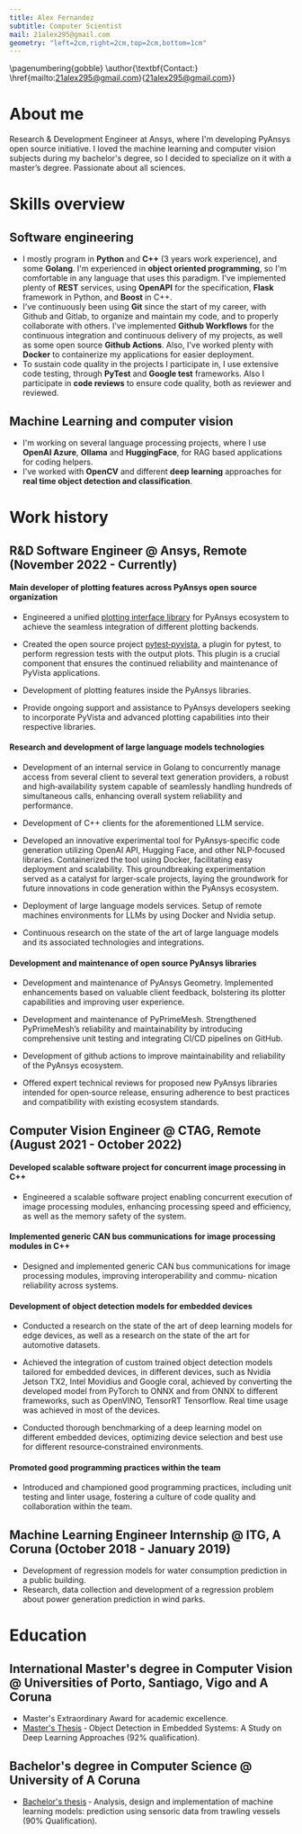 ```yaml
---
title: Alex Fernandez
subtitle: Computer Scientist
mail: 21alex295@gmail.com
geometry: "left=2cm,right=2cm,top=2cm,bottom=1cm"
---
```


\pagenumbering{gobble}
\author{\textbf{Contact:} \href{mailto:21alex295@gmail.com}{21alex295@gmail.com}}


# About me


Research & Development Engineer at Ansys, where I'm developing PyAnsys open source initiative. I loved the machine learning and computer vision subjects during my bachelor's degree, so I decided to specialize on it with a master’s degree. Passionate about all sciences.

# Skills overview

## Software engineering 
 - I mostly program in **Python** and **C++** (3 years work experience), and some **Golang**. I'm experienced in **object oriented programming**, so I'm comfortable in any language that uses this paradigm. I've implemented plenty of **REST** services, using **OpenAPI** for the specification, **Flask** framework in Python, and **Boost** in C++.
 - I've continuously been using **Git** since the start of my career, with Github and Gitlab, to organize and maintain my code, and to properly collaborate with others. I've implemented **Github Workflows** for the continuous integration and continuous delivery of my projects, as well as some open source **Github Actions**. Also, I've worked plenty with **Docker** to containerize my applications for easier deployment.
 - To sustain code quality in the projects I participate in, I use extensive code testing, through **PyTest** and **Google test** frameworks. Also I participate in **code reviews** to ensure code quality, both as reviewer and reviewed.

## Machine Learning and computer vision
 - I'm working on several language processing projects, where I use **OpenAI Azure**, **Ollama** and **HuggingFace**, for RAG based applications for coding helpers.
 - I've worked with **OpenCV** and different **deep learning** approaches for **real time object detection and classification**.

# Work history

## R&D Software Engineer @ Ansys, Remote (November 2022 - Currently)

#### Main developer of plotting features across PyAnsys open source organization
- Engineered a unified [plotting interface library](https://github.com/ansys/ansys-tools-visualization-interface) for PyAnsys ecosystem to achieve the seamless integration of different plotting backends.

- Created the open source project [pytest‑pyvista](https://github.com/pyvista/pytest-pyvista), a plugin for pytest, to perform regression tests with the output plots. This plugin is a crucial component that ensures the continued reliability and maintenance of PyVista applications.

- Development of plotting features inside the PyAnsys libraries.

- Provide ongoing support and assistance to PyAnsys developers seeking to incorporate PyVista and advanced plotting capabilities into their respective libraries.

#### Research and development of large language models technologies
- Development of an internal service in Golang to concurrently manage access from several client to several text generation providers, a robust and high‑availability system capable of seamlessly handling hundreds of simultaneous calls, enhancing overall system reliability and performance.

- Development of C++ clients for the aforementioned LLM service.

- Developed an innovative experimental tool for PyAnsys‑specific code generation utilizing OpenAI API, Hugging Face, and other NLP‑focused libraries. Containerized the tool using Docker, facilitating easy deployment and scalability. This groundbreaking experimentation served as a catalyst for larger‑scale projects, laying the groundwork for future innovations in code generation within the PyAnsys ecosystem.

- Deployment of large language models services. Setup of remote machines environments for LLMs by using Docker and Nvidia setup.

- Continuous research on the state of the art of large language models and its associated technologies and integrations.

#### Development and maintenance of open source PyAnsys libraries
- Development and maintenance of PyAnsys Geometry. Implemented enhancements based on valuable client feedback, bolstering its plotter capabilities and improving user experience.

- Development and maintenance of PyPrimeMesh. Strengthened PyPrimeMesh’s reliability and maintainability by introducing comprehensive unit testing and integrating CI/CD pipelines on GitHub.

- Development of github actions to improve maintainability and reliability of the PyAnsys ecosystem.

- Offered expert technical reviews for proposed new PyAnsys libraries intended for open‑source release, ensuring adherence to best practices and compatibility with existing ecosystem standards.

## Computer Vision Engineer @ CTAG, Remote (August 2021 - October 2022)

#### Developed scalable software project for concurrent image processing in C++
- Engineered a scalable software project enabling concurrent execution of image processing modules, enhancing processing speed and
efficiency, as well as the memory safety of the system.

#### Implemented generic CAN bus communications for image processing modules in C++
- Designed and implemented generic CAN bus communications for image processing modules, improving interoperability and commu‑
nication reliability across systems.

#### Development of object detection models for embedded devices
- Conducted a research on the state of the art of deep learning models for edge devices, as well as a research on the state of the art for
automotive datasets.

- Achieved the integration of custom trained object detection models tailored for embedded devices, in different devices, such as Nvidia Jetson TX2, Intel Movidius and Google coral, achieved by converting the developed model from PyTorch to ONNX and from ONNX to different frameworks, such as OpenVINO, TensorRT Tensorflow. Real time usage was achieved in most of the devices.

- Conducted thorough benchmarking of a deep learning model on different embedded devices, optimizing device selection and best use for different resource‑constrained environments.

#### Promoted good programming practices within the team
- Introduced and championed good programming practices, including unit testing and linter usage, fostering a culture of code quality and
collaboration within the team.

## Machine Learning Engineer Internship @ ITG, A Coruna (October 2018 - January 2019)
- Development of regression models for water consumption prediction in a public building.
- Research, data collection and development of a regression problem about power generation prediction in wind parks.

# Education

## International Master's degree in Computer Vision @ Universities of Porto, Santiago, Vigo and A Coruna
  - Master's Extraordinary Award for academic excellence.
  - [Master's Thesis](assets/py_dl_oc_emb.pdf) ‑ Object Detection in Embedded Systems: A Study on Deep Learning Approaches (92% qualification).

## Bachelor's degree in Computer Science @ University of A Coruna
  - [Bachelor's thesis](assets/TFG_AlejandroFernandezLuces.pdf) ‑ Analysis, design and implementation of machine learning models: prediction using sensoric data from trawling vessels (90% Qualification).

